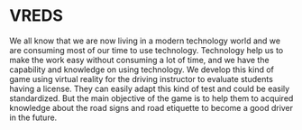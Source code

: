 # VREDS

We all know that we are now living in a modern technology world and we are consuming most of our time to use technology. Technology help us to make the work easy without consuming a lot of time, and we have the capability and knowledge on using technology. 
We develop this kind of game using virtual reality for the driving instructor to evaluate students having a license. They can easily adapt this kind of test and could be easily standardized.
But the main objective of the game is to help them to acquired knowledge about the road signs and road etiquette to become a good driver in the future. 
